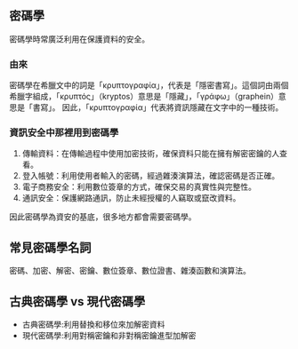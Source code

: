 ## 密碼學

密碼學時常廣泛利用在保護資料的安全。

### 由來

密碼學在希臘文中的詞是「κρυπτογραφία」，代表是「隱密書寫」。這個詞由兩個希臘字組成，「κρυπτός」（kryptos）意思是「隱藏」，「γράφω」（graphein）意思是「書寫」。 因此，「κρυπτογραφία」代表將資訊隱藏在文字中的一種技術。

### 資訊安全中那裡用到密碼學

1. 傳輸資料：在傳輸過程中使用加密技術，確保資料只能在擁有解密密鑰的人查看。
2. 登入帳號：利用使用者輸入的密碼，經過雜湊演算法，確認密碼是否正確。
3. 電子商務安全：利用數位簽章的方式，確保交易的真實性與完整性。
4. 通訊安全：保護網路通訊，防止未經授權的人竊取或竄改資料。

因此密碼學為資安的基底，很多地方都會需要密碼學。

## 常見密碼學名詞

密碼、加密、解密、密鑰、數位簽章、數位證書、雜湊函數和演算法。

## 古典密碼學 vs 現代密碼學

- 古典密碼學:利用替換和移位來加解密資料
- 現代密碼學:利用對稱密鑰和非對稱密鑰進型加解密

